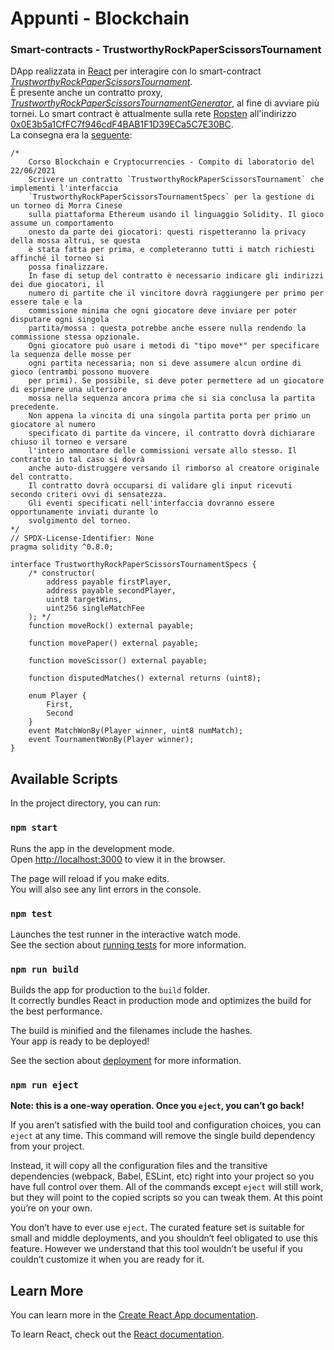 # Appunti - Blockchain

### Smart-contracts - TrustworthyRockPaperScissorsTournament

DApp realizzata in [React](https://reactjs.org/) per interagire con lo smart-contract [_TrustworthyRockPaperScissorsTournament_](./contracts/contracts/TrustworthyRockPaperScissorsTournament.sol).  
È presente anche un contratto proxy, [_TrustworthyRockPaperScissorsTournamentGenerator_](./contracts/contracts/TrustworthyRockPaperScissorsTournamentGenerator.sol), al fine di avviare più tornei. Lo smart contract è attualmente sulla rete [Ropsten](https://ropsten.etherscan.io/) all'indirizzo [0x0E3b5a1CfFC7f946cdF4BAB1F1D39ECa5C7E30BC](https://ropsten.etherscan.io/address/0x0E3b5a1CfFC7f946cdF4BAB1F1D39ECa5C7E30BC).  
La consegna era la [seguente](./contracts/contracts/TrustworthyRockPaperScissorsTournamentSpecs.sol):

```solidity
/*
    Corso Blockchain e Cryptocurrencies - Compito di laboratorio del 22/06/2021
    Scrivere un contratto `TrustworthyRockPaperScissorsTournament` che implementi l'interfaccia
    `TrustworthyRockPaperScissorsTournamentSpecs` per la gestione di un torneo di Morra Cinese
    sulla piattaforma Ethereum usando il linguaggio Solidity. Il gioco assume un comportamento
    onesto da parte dei giocatori: questi rispetteranno la privacy della mossa altrui, se questa
    è stata fatta per prima, e completeranno tutti i match richiesti affinché il torneo si
    possa finalizzare.
    In fase di setup del contratto è necessario indicare gli indirizzi dei due giocatori, il
    numero di partite che il vincitore dovrà raggiungere per primo per essere tale e la
    commissione minima che ogni giocatore deve inviare per poter disputare ogni singola
    partita/mossa : questa potrebbe anche essere nulla rendendo la commissione stessa opzionale.
    Ogni giocatore può usare i metodi di "tipo move*" per specificare la sequenza delle mosse per
    ogni partita necessaria; non si deve assumere alcun ordine di gioco (entrambi possono muovere
    per primi). Se possibile, si deve poter permettere ad un giocatore di esprimere una ulteriore
    mossa nella sequenza ancora prima che si sia conclusa la partita precedente.
    Non appena la vincita di una singola partita porta per primo un giocatore al numero
    specificato di partite da vincere, il contratto dovrà dichiarare chiuso il torneo e versare
    l'intero ammontare delle commissioni versate allo stesso. Il contratto in tal caso si dovrà
    anche auto-distruggere versando il rimborso al creatore originale del contratto.
    Il contratto dovrà occuparsi di validare gli input ricevuti secondo criteri ovvi di sensatezza.
    Gli eventi specificati nell'interfaccia dovranno essere opportunamente inviati durante lo
    svolgimento del torneo.
*/
// SPDX-License-Identifier: None
pragma solidity ^0.8.0;

interface TrustworthyRockPaperScissorsTournamentSpecs {
    /* constructor(
        address payable firstPlayer,
        address payable secondPlayer,
        uint8 targetWins,
        uint256 singleMatchFee
    ); */
    function moveRock() external payable;

    function movePaper() external payable;

    function moveScissor() external payable;

    function disputedMatches() external returns (uint8);

    enum Player {
        First,
        Second
    }
    event MatchWonBy(Player winner, uint8 numMatch);
    event TournamentWonBy(Player winner);
}
```

## Available Scripts

In the project directory, you can run:

### `npm start`

Runs the app in the development mode.\
Open [http://localhost:3000](http://localhost:3000) to view it in the browser.

The page will reload if you make edits.\
You will also see any lint errors in the console.

### `npm test`

Launches the test runner in the interactive watch mode.\
See the section about [running tests](https://facebook.github.io/create-react-app/docs/running-tests) for more information.

### `npm run build`

Builds the app for production to the `build` folder.\
It correctly bundles React in production mode and optimizes the build for the best performance.

The build is minified and the filenames include the hashes.\
Your app is ready to be deployed!

See the section about [deployment](https://facebook.github.io/create-react-app/docs/deployment) for more information.

### `npm run eject`

**Note: this is a one-way operation. Once you `eject`, you can’t go back!**

If you aren’t satisfied with the build tool and configuration choices, you can `eject` at any time. This command will remove the single build dependency from your project.

Instead, it will copy all the configuration files and the transitive dependencies (webpack, Babel, ESLint, etc) right into your project so you have full control over them. All of the commands except `eject` will still work, but they will point to the copied scripts so you can tweak them. At this point you’re on your own.

You don’t have to ever use `eject`. The curated feature set is suitable for small and middle deployments, and you shouldn’t feel obligated to use this feature. However we understand that this tool wouldn’t be useful if you couldn’t customize it when you are ready for it.

## Learn More

You can learn more in the [Create React App documentation](https://facebook.github.io/create-react-app/docs/getting-started).

To learn React, check out the [React documentation](https://reactjs.org/).
